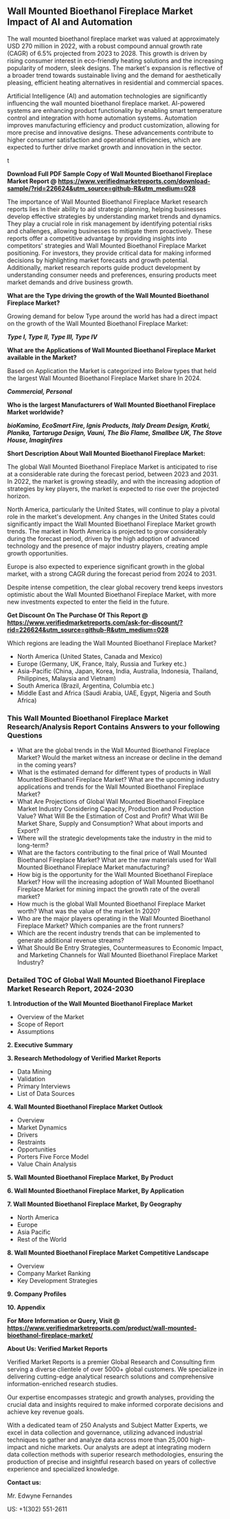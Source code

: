 <h2>Wall Mounted Bioethanol Fireplace Market Impact of AI and Automation</h2><p>The wall mounted bioethanol fireplace market was valued at approximately USD 270 million in 2022, with a robust compound annual growth rate (CAGR) of 6.5% projected from 2023 to 2028. This growth is driven by rising consumer interest in eco-friendly heating solutions and the increasing popularity of modern, sleek designs. The market's expansion is reflective of a broader trend towards sustainable living and the demand for aesthetically pleasing, efficient heating alternatives in residential and commercial spaces.</p><p>Artificial Intelligence (AI) and automation technologies are significantly influencing the wall mounted bioethanol fireplace market. AI-powered systems are enhancing product functionality by enabling smart temperature control and integration with home automation systems. Automation improves manufacturing efficiency and product customization, allowing for more precise and innovative designs. These advancements contribute to higher consumer satisfaction and operational efficiencies, which are expected to further drive market growth and innovation in the sector.</p>t</p><p id="" class=""><strong>Download Full PDF Sample Copy of Wall Mounted Bioethanol Fireplace Market Report @ <a href="https://www.verifiedmarketreports.com/download-sample/?rid=226624&utm_source=github-R&utm_medium=028" target="_blank">https://www.verifiedmarketreports.com/download-sample/?rid=226624&utm_source=github-R&utm_medium=028</a></strong></p><p>The importance of&nbsp;Wall Mounted Bioethanol Fireplace Market research reports lies in their ability to aid strategic planning, helping businesses develop effective strategies by understanding market trends and dynamics. They play a crucial role in risk management by identifying potential risks and challenges, allowing businesses to mitigate them proactively. These reports offer a competitive advantage by providing insights into competitors' strategies and Wall Mounted Bioethanol Fireplace Market positioning. For investors, they provide critical data for making informed decisions by highlighting market forecasts and growth potential. Additionally, market research reports guide product development by understanding consumer needs and preferences, ensuring products meet market demands and drive business growth.</p><p><strong>What are the&nbsp;Type driving the growth of the Wall Mounted Bioethanol Fireplace Market?</strong></p><p id="" class="">Growing demand for below Type around the world has had a direct impact on the growth of the Wall Mounted Bioethanol Fireplace Market:</p><em><strong>Type I, Type II, Type III, Type IV</strong></em></p><strong>What are the&nbsp;Applications&nbsp;of Wall Mounted Bioethanol Fireplace Market available in the Market?</strong></p><p id="" class="">Based on Application the Market is categorized into Below types that held the largest Wall Mounted Bioethanol Fireplace Market share In 2024.</p><em><strong>Commercial, Personal</strong></em></p><strong>Who is the largest Manufacturers of Wall Mounted Bioethanol Fireplace Market worldwide?</strong></p><p><em><strong>bioKamino, EcoSmart Fire, Ignis Products, Italy Dream Design, Kratki, Planika, Tartaruga Design, Vauni, The Bio Flame, Smallbee UK, The Stove House, Imaginfires</strong></em></p><p id="" class=""><strong>Short Description About Wall Mounted Bioethanol Fireplace Market:</strong></p><p>The global Wall Mounted Bioethanol Fireplace Market is anticipated to rise at a considerable rate during the forecast period, between 2023 and 2031. In 2022, the market is growing steadily, and with the increasing adoption of strategies by key players, the market is expected to rise over the projected horizon.</p><p>North America, particularly the United States, will continue to play a pivotal role in the market's development. Any changes in the United States could significantly impact the Wall Mounted Bioethanol Fireplace Market growth trends. The market in North America is projected to grow considerably during the forecast period, driven by the high adoption of advanced technology and the presence of major industry players, creating ample growth opportunities.</p><p>Europe is also expected to experience significant growth in the global market, with a strong CAGR during the forecast period from 2024 to 2031.</p><p>Despite intense competition, the clear global recovery trend keeps investors optimistic about the Wall Mounted Bioethanol Fireplace Market, with more new investments expected to enter the field in the future.</p><p id="" class=""><strong>Get Discount On The Purchase Of This Report @ <a href="https://www.verifiedmarketreports.com/ask-for-discount/?rid=226624&utm_source=github-R&utm_medium=028" target="_blank">https://www.verifiedmarketreports.com/ask-for-discount/?rid=226624&utm_source=github-R&utm_medium=028</a></strong></p>Which regions are leading the Wall Mounted Bioethanol Fireplace Market?</p><ul><li>North America (United States, Canada and Mexico)</li><li>Europe (Germany, UK, France, Italy, Russia and Turkey etc.)</li><li>Asia-Pacific (China, Japan, Korea, India, Australia, Indonesia, Thailand, Philippines, Malaysia and Vietnam)</li><li>South America (Brazil, Argentina, Columbia etc.)</li><li>Middle East and Africa (Saudi Arabia, UAE, Egypt, Nigeria and South Africa)</li></ul><h3 id="" class="">This Wall Mounted Bioethanol Fireplace Market Research/Analysis Report Contains Answers to your following Questions</h3><ul><li>What are the global trends in the Wall Mounted Bioethanol Fireplace Market? Would the market witness an increase or decline in the demand in the coming years?</li><li>What is the estimated demand for different types of products in Wall Mounted Bioethanol Fireplace Market? What are the upcoming industry applications and trends for the Wall Mounted Bioethanol Fireplace Market?</li><li>What Are Projections of Global Wall Mounted Bioethanol Fireplace Market Industry Considering Capacity, Production and Production Value? What Will Be the Estimation of Cost and Profit? What Will Be Market Share, Supply and Consumption? What about imports and Export?</li><li>Where will the strategic developments take the industry in the mid to long-term?</li><li>What are the factors contributing to the final price of Wall Mounted Bioethanol Fireplace Market? What are the raw materials used for Wall Mounted Bioethanol Fireplace Market manufacturing?</li><li>How big is the opportunity for the Wall Mounted Bioethanol Fireplace Market? How will the increasing adoption of Wall Mounted Bioethanol Fireplace Market for mining impact the growth rate of the overall market?</li><li>How much is the global Wall Mounted Bioethanol Fireplace Market worth? What was the value of the market In 2020?</li><li>Who are the major players operating in the Wall Mounted Bioethanol Fireplace Market? Which companies are the front runners?</li><li>Which are the recent industry trends that can be implemented to generate additional revenue streams?</li><li>What Should Be Entry Strategies, Countermeasures to Economic Impact, and Marketing Channels for Wall Mounted Bioethanol Fireplace Market Industry?</li></ul><h3 id="" class="">Detailed TOC of Global Wall Mounted Bioethanol Fireplace Market Research Report, 2024-2030</h3><p id="" class=""><strong>1. Introduction of the Wall Mounted Bioethanol Fireplace Market</strong></p><ul><li>Overview of the Market</li><li>Scope of Report</li><li>Assumptions</li></ul><p id="" class=""><strong>2. Executive Summary</strong></p><p id="" class=""><strong>3. Research Methodology of Verified Market Reports</strong></p><ul><li>Data Mining</li><li>Validation</li><li>Primary Interviews</li><li>List of Data Sources</li></ul><p id="" class=""><strong>4. Wall Mounted Bioethanol Fireplace Market Outlook</strong></p><ul><li>Overview</li><li>Market Dynamics</li><li>Drivers</li><li>Restraints</li><li>Opportunities</li><li>Porters Five Force Model</li><li>Value Chain Analysis</li></ul><p id="" class=""><strong>5. Wall Mounted Bioethanol Fireplace Market, By Product</strong></p><p id="" class=""><strong>6. Wall Mounted Bioethanol Fireplace Market, By Application</strong></p><p id="" class=""><strong>7. Wall Mounted Bioethanol Fireplace Market, By Geography</strong></p><ul><li>North America</li><li>Europe</li><li>Asia Pacific</li><li>Rest of the World</li></ul><p id="" class=""><strong>8. Wall Mounted Bioethanol Fireplace Market Competitive Landscape</strong></p><ul><li>Overview</li><li>Company Market Ranking</li><li>Key Development Strategies</li></ul><p id="" class=""><strong>9. Company Profiles</strong></p><p id="" class=""><strong>10. Appendix</strong></p><p id="" class=""><strong>For More Information or Query, Visit @ <a href="https://www.verifiedmarketreports.com/product/wall-mounted-bioethanol-fireplace-market/" target="_blank">https://www.verifiedmarketreports.com/product/wall-mounted-bioethanol-fireplace-market/</a></strong></p><p id="" class=""><strong>About Us: Verified Market Reports</strong></p><p id="" class="">Verified Market Reports is a premier Global Research and Consulting firm serving a diverse clientele of over 5000+ global customers. We specialize in delivering cutting-edge analytical research solutions and comprehensive information-enriched research studies.</p><p id="" class="">Our expertise encompasses strategic and growth analyses, providing the crucial data and insights required to make informed corporate decisions and achieve key revenue goals.</p><p id="" class="">With a dedicated team of 250 Analysts and Subject Matter Experts, we excel in data collection and governance, utilizing advanced industrial techniques to gather and analyze data across more than 25,000 high-impact and niche markets. Our analysts are adept at integrating modern data collection methods with superior research methodologies, ensuring the production of precise and insightful research based on years of collective experience and specialized knowledge.</p><p id="" class=""><strong>Contact us:</strong></p><p id="" class="">Mr. Edwyne Fernandes</p><p id="" class="">US: +1(302) 551-2611</p>